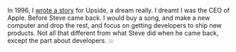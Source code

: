 In 1996, I <a href="http://scripting.com/davenet/1996/01/08/gottabearetha.html">wrote a story</a> for Upside, a dream really. I dreamt I was the CEO of Apple. Before Steve came back. I would buy a song, and make a new computer and drop the rest, and focus on getting developers to ship new products. Not all that different from what Steve did when he came back, except the part about developers. :boom:
